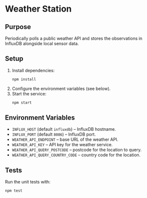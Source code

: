 # Weather Station

## Purpose
Periodically polls a public weather API and stores the observations in InfluxDB alongside local sensor data.

## Setup
1. Install dependencies:
   ```bash
   npm install
   ```
2. Configure the environment variables (see below).
3. Start the service:
   ```bash
   npm start
   ```

## Environment Variables
- `INFLUX_HOST` (default `influxdb`) – InfluxDB hostname.
- `INFLUX_PORT` (default `8086`) – InfluxDB port.
- `WEATHER_API_ENDPOINT` – base URL of the weather API.
- `WEATHER_API_KEY` – API key for the weather service.
- `WEATHER_API_QUERY_POSTCODE` – postcode for the location to query.
- `WEATHER_API_QUERY_COUNTRY_CODE` – country code for the location.

## Tests
Run the unit tests with:
```bash
npm test
```
